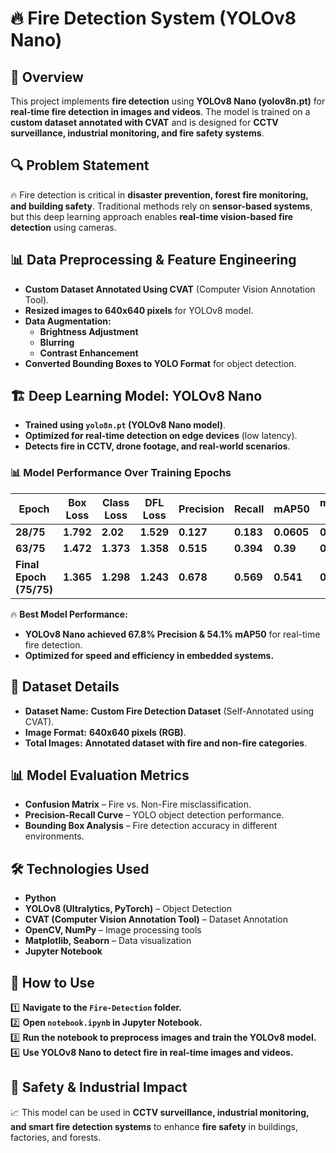 # 🔥 Fire Detection System (YOLOv8 Nano)  

## 📌 Overview  
This project implements **fire detection** using **YOLOv8 Nano (yolov8n.pt)** for **real-time fire detection in images and videos**. The model is trained on a **custom dataset annotated with CVAT** and is designed for **CCTV surveillance, industrial monitoring, and fire safety systems**.  

## 🔍 Problem Statement  
🔥 Fire detection is critical in **disaster prevention, forest fire monitoring, and building safety**. Traditional methods rely on **sensor-based systems**, but this deep learning approach enables **real-time vision-based fire detection** using cameras.  

## 📊 Data Preprocessing & Feature Engineering  
- **Custom Dataset Annotated Using CVAT** (Computer Vision Annotation Tool).  
- **Resized images to 640x640 pixels** for YOLOv8 model.  
- **Data Augmentation:**  
  - **Brightness Adjustment**  
  - **Blurring**  
  - **Contrast Enhancement**  
- **Converted Bounding Boxes to YOLO Format** for object detection.  

## 🏗️ Deep Learning Model: YOLOv8 Nano  
- **Trained using `yolo8n.pt` (YOLOv8 Nano model)**.  
- **Optimized for real-time detection on edge devices** (low latency).  
- **Detects fire in CCTV, drone footage, and real-world scenarios**.  

### **📊 Model Performance Over Training Epochs**  
| Epoch | Box Loss | Class Loss | DFL Loss | Precision | Recall | mAP50 | mAP50-95 |  
|--------|----------|------------|------------|------------|------------|------------|------------|  
| **28/75** | **1.792** | **2.02** | **1.529** | **0.127** | **0.183** | **0.0605** | **0.0205** |  
| **63/75** | **1.472** | **1.373** | **1.358** | **0.515** | **0.394** | **0.39** | **0.188** |  
| **Final Epoch (75/75)** | **1.365** | **1.298** | **1.243** | **0.678** | **0.569** | **0.541** | **0.322** |  

🔥 **Best Model Performance:**  
- **YOLOv8 Nano achieved 67.8% Precision & 54.1% mAP50** for real-time fire detection.  
- **Optimized for speed and efficiency in embedded systems.**  

## 📂 Dataset Details  
- **Dataset Name:** **Custom Fire Detection Dataset** (Self-Annotated using CVAT).  
- **Image Format:** **640x640 pixels (RGB)**.  
- **Total Images:** **Annotated dataset with fire and non-fire categories**.  

## 📊 Model Evaluation Metrics  
- **Confusion Matrix** – Fire vs. Non-Fire misclassification.  
- **Precision-Recall Curve** – YOLO object detection performance.  
- **Bounding Box Analysis** – Fire detection accuracy in different environments.  

## 🛠 Technologies Used  
- **Python**  
- **YOLOv8 (Ultralytics, PyTorch)** – Object Detection  
- **CVAT (Computer Vision Annotation Tool)** – Dataset Annotation  
- **OpenCV, NumPy** – Image processing tools  
- **Matplotlib, Seaborn** – Data visualization  
- **Jupyter Notebook**  

## 🚀 How to Use  
1️⃣ **Navigate to the `Fire-Detection` folder.**  
2️⃣ **Open `notebook.ipynb` in Jupyter Notebook.**  
3️⃣ **Run the notebook to preprocess images and train the YOLOv8 model.**  
4️⃣ **Use YOLOv8 Nano to detect fire in real-time images and videos.**  

## 📌 Safety & Industrial Impact  
📈 This model can be used in **CCTV surveillance, industrial monitoring, and smart fire detection systems** to enhance **fire safety** in buildings, factories, and forests.  
